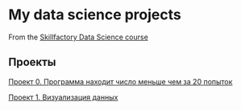 # My data science projects
From the [Skillfactory Data Science course](https://skillfactory.ru/data-scientist-pro)

## Проекты

[Проект 0. Программа находит число меньше чем за 20 попыток](https://github.com/sibainu2010/skillfactory_ds/blob/main/project_0/README.md)

[Проект 1. Визуализация данных](https://github.com/sibainu2010/skillfactory_ds/blob/main/PYTHON-13.Искусство%20визуализации.ipynb)